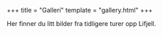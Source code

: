 +++
title = "Galleri"
template = "gallery.html"
+++

Her finner du litt bilder fra tidligere turer opp Lifjell.
